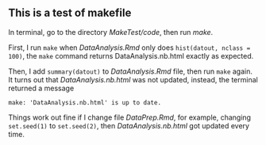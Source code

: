 This is a test of makefile
-----
In terminal, go to the directory *MakeTest/code*, then run *make*.

First, I run `make` when *DataAnalysis.Rmd* only does `hist(datout, nclass = 100)`, the `make` command returns DataAnalysis.nb.html exactly as expected. 

Then, I add `summary(datout)` to *DataAnalysis.Rmd* file, then run `make` again. It turns out that *DataAnalysis.nb.html* was not updated, instead, the terminal returned a message 

`make: 'DataAnalysis.nb.html' is up to date.`

Things work out fine if I change file *DataPrep.Rmd*, for example, changing `set.seed(1)` to `set.seed(2)`, then *DataAnalysis.nb.html* got updated every time.